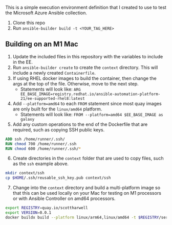 This is a simple execution environment definition that I created to use to test the Microsoft Azure Ansible collection.

1. Clone this repo
2. Run `ansible-builder build -t <YOUR_TAG_HERE>`

## Building on an M1 Mac

1. Update the included files in this repository with the variables to include in the EE. 
2. Run `ansible-builder create` to create the `context` directory.  This will include a newly created `Containerfile`.
3. If using RHEL docker images to build the container, then change the args at the top of the file.  Otherwise, move to the next step.
    * Statements will look like: `ARG EE_BASE_IMAGE=registry.redhat.io/ansible-automation-platform-21/ee-supported-rhel8:latest`
4. Add `--platform=amd64` to each `FROM` statement since most quay images are only built for the `linux/amd64` platform.
    * Statements will look like: `FROM --platform=amd64 $EE_BASE_IMAGE as galaxy`
5. Add any custom operations to the end of the Dockerfile that are required, such as copying SSH public keys.

```Dockerfile
ADD ssh /home/runner/.ssh/
RUN chmod 700 /home/runner/.ssh
RUN chmod 600 /home/runner/.ssh/*
```

6. Create directories in the `context` folder that are used to copy files, such as the `ssh` example above.

```bash
mkdir context/ssh
cp $HOME/.ssh/reusable_ssh_key.pub context/ssh
```

7. Change into the `context` directory and build a multi-platform image so that this can be used locally on your Mac for testing on M1 processors or with Ansible Controller on amd64 processors.

```bash
export REGISTRY=quay.io/scottharwell
export VERSION=0.0.1
docker buildx build --platform linux/arm64,linux/amd64 -t $REGISTRY/server-setup-ee:$VERSION -t $REGISTRY/server-setup-ee:latest --push .
```